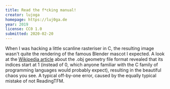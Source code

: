 ```yaml
---
title: Read the f*cking manual!
creator: lujoga
homepage: https://luj0ga.de
year: 2019
license: CC0 1.0
submitted: 2020-02-20
---
```


When I was hacking a little scanline rasteriser in C, the resulting image wasn't quite the rendering of the famous Blender mascot I expected.
A look at the [Wikipedia article](https://en.wikipedia.org/wiki/Wavefront_.obj_file) about the .obj geometry file format revealed that its indices start at 1 (instead of 0, which anyone familiar with the C family of programming languages would probably expect), resulting in the beautiful chaos you see.
A typical off-by-one error, caused by the equally typical mistake of not ReadingTFM.
